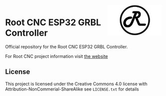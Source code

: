 <img align="right" width=175 src="Media/R_Logo.png" />

# Root CNC ESP32 GRBL Controller

Official repository for the Root CNC ESP32 GRBL Controller. 


For Root CNC project information 
visit [the website](https://rootcnc.com)

## License

This project is licensed under the Creative Commons 4.0 license with 
Attribution-NonCommerial-ShareAlike see `LICENSE.txt` for details
